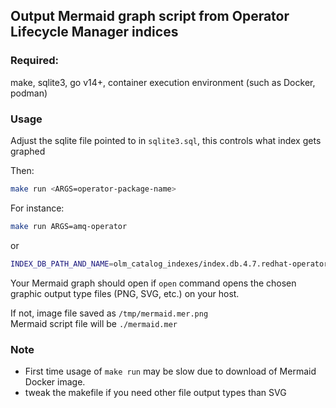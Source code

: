 ## Output Mermaid graph script from Operator Lifecycle Manager indices

### Required:
make, sqlite3, go v14+, container execution environment (such as Docker, podman)

### Usage
Adjust the sqlite file pointed to in `sqlite3.sql`, this controls what index gets graphed

Then:
```bash
make run <ARGS=operator-package-name>
```
For instance:
```bash
make run ARGS=amq-operator
```
or
```bash
INDEX_DB_PATH_AND_NAME=olm_catalog_indexes/index.db.4.7.redhat-operators make run ARGS=jaeger-product
```

Your Mermaid graph should open if `open` command opens the chosen graphic output type files (PNG, SVG, etc.) on your host.

If not, image file saved as `/tmp/mermaid.mer.png`<br>
Mermaid script file will be `./mermaid.mer`

### Note
- First time usage of `make run` may be slow due to download of Mermaid Docker image.
- tweak the makefile if you need other file output types than SVG
